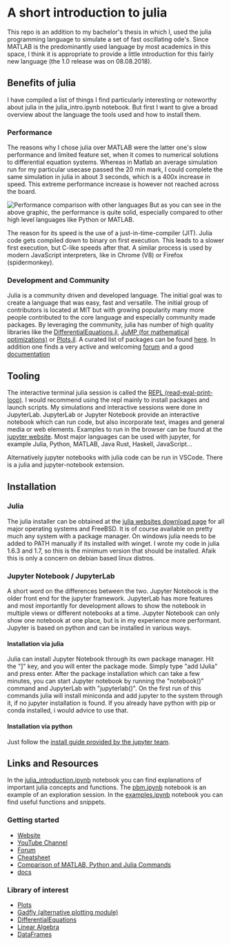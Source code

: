 # A short introduction to julia

This repo is an addition to my bachelor's thesis in which I, used the julia programming language to simulate a set of fast oscillating ode's.
Since MATLAB is the predominantly used language by most academics in this space, I think it is appropriate to provide a little introduction for this fairly new language (the 1.0 release was on 08.08.2018).

## Benefits of julia
I have compiled a list of things I find particularly interesting or noteworthy about julia in the julia_intro.ipynb notebook.
But first I want to give a broad overview about the language the tools used and how to install them.

### Performance

The reasons why I chose julia over MATLAB were the latter one's slow performance and limited feature set, when it comes to numerical solutions to differential equation systems. Whereas in Matlab an average simulation run for my particular usecase passed the 20 min mark, I could complete the same simulation in julia in about 3 seconds, which is a 400x increase in speed. This extreme performance increase is however not reached across the board.

![[Performance comparison with other languages](https://julialang.org/benchmarks)](https://julialang.org/assets/benchmarks/benchmarks.svg)
But as you can see in the above graphic, the performance is quite solid, especially compared to other high level languages like Python or MATLAB.

The reason for its speed is the use of a just-in-time-compiler (JIT). Julia code gets compiled down to binary on first execution. This leads to a slower first execution, but C-like speeds after that. A similar process is used by modern JavaScript interpreters, like in Chrome (V8) or Firefox (spidermonkey).

### Development and Community
Julia is a community driven and developed language. The initial goal was to create a language that was easy, fast and versatile. The initial group of contributors is located at MIT but with growing popularity many more people contributed to the core language and especially community made packages.
By leveraging the community, julia has number of high quality libraries like the [DifferentialEquations.jl](https://diffeq.sciml.ai/stable/), [JuMP (for mathematical optimizations)](https://jump.dev/) or [Plots.jl](https://github.com/JuliaPlots/Plots.jl). A curated list of packages can be found [here](https://github.com/svaksha/Julia.jl).
In addition one finds a very active and welcoming [forum](https://discourse.julialang.org/) and a good [documentation](https://docs.julialang.org)

## Tooling
The interactive terminal julia session is called the [REPL (read-eval-print-loop)](https://docs.julialang.org/en/v1/stdlib/REPL/). I would recommend using the repl mainly to install packages and launch scripts.
My simulations and interactive sessions were done in JupyterLab.
JupyterLab or Jupyter Notebook provide an interactive notebook which can run code, but also incorporate text, images and general media or web elements.
Examples to run in the browser can be found at the [jupyter website](https://jupyter.org/). Most major languages can be used with jupyter, for example Julia, Python, MATLAB, Java Rust, Haskell, JavaScript...

Alternatively jupyter notebooks with julia code can be run in VSCode.
There is a julia and jupyter-notebook extension.

## Installation

### Julia
The julia installer can be obtained at the [julia websites download page](https://julialang.org/downloads/) for all major operating systems and FreeBSD. It is of course available on pretty much any system with a package manager. On windows julia needs to be added to PATH manually if its installed with winget.
I wrote my code in julia 1.6.3 and 1.7, so this is the minimum version that should be installed. Afaik this is only a concern on debian based linux distros.

### Jupyter Notebook / JupyterLab
A short word on the differences between the two. Jupyter Notebook is the older front end for the jupyter framework. JupyterLab has more features and most importantly for development allows to show the notebook in multiple views or different notebooks at a time. Jupyter Notebook can only show one notebook at one place, but is in my experience more performant.
Jupyter is based on python and can be installed in various ways.

#### Installation via julia
Julia can install Jupyter Notebook through its own package manager.
Hit the "]" key, and you will enter the package mode.
Simply type "add IJulia" and press enter.
After the package installation which can take a few minutes, you can start Jupyter notebook by running the "notebook()" command and JupyterLab with "jupyterlab()". On the first run of this commands julia will install miniconda and add jupyter to the system through it, if no jupyter installation is found.
If you already have python with pip or conda installed, i would advice to use that.

#### Installation via python
Just follow the [install guide provided by the jupyter team](https://jupyter.org/install).

## Links and Resources
In the [julia_introduction.ipynb](https://github.com/onecalfman/julia_introduction/blob/main/julia_intro.ipynb) notebook you can find explanations of important julia concepts and functions.
The [pbm.ipynb](https://github.com/onecalfman/julia_introduction/blob/main/pbm.ipynb) notebook is an example of an exploration session.
In the [examples.ipynb](https://github.com/onecalfman/julia_introduction/blob/main/examples.ipynb) notebook you can find useful functions and snippets.

### Getting started

- [Website](https://julialang.org/)
- [YouTube Channel](https://www.youtube.com/c/TheJuliaLanguage)
- [Forum](https://discourse.julialang.org/)
- [Cheatsheet](https://juliadocs.github.io/Julia-Cheat-Sheet/)
- [Comparison of MATLAB, Python and Julia Commands](https://cheatsheets.quantecon.org/)
- [docs](https://docs.julialang.org/en/v1/)

### Library of interest

- [Plots](https://docs.juliaplots.org/latest/tutorial/)
- [Gadfly (alternative plotting module)](http://gadflyjl.org/stable/)
- [DifferentialEquations](https://diffeq.sciml.ai/stable/)
- [Linear Algebra](https://docs.julialang.org/en/v1/stdlib/LinearAlgebra/)
- [DataFrames](https://dataframes.juliadata.org/stable/)
